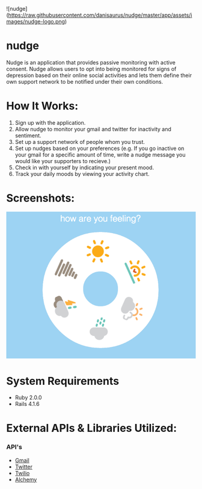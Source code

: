 ![nudge] (https://raw.githubusercontent.com/danisaurus/nudge/master/app/assets/images/nudge-logo.png)

nudge
=========

Nudge is an application that provides passive monitoring with active consent. Nudge allows users to opt into being monitored for signs of depression based on their online social activities and lets them define their own support network to be notified under their own conditions.

# How It Works:
1. Sign up with the application.
2. Allow nudge to monitor your gmail and twitter for inactivity and sentiment. 
3. Set up a support network of people whom you trust. 
4. Set up nudges based on your preferences (e.g. If you go inactive on your gmail for a specific amount of time, write a nudge message you would like your supporters to recieve.)
5. Check in with yourself by indicating your present mood. 
6. Track your daily moods by viewing your activity chart.

# Screenshots: 
![img](https://raw.githubusercontent.com/danisaurus/nudge/master/public/images/Screen%20Shot%202014-11-13%20at%207.12.14%20PM.png)

# System Requirements
 - Ruby 2.0.0
 - Rails 4.1.6

# External APIs & Libraries Utilized:
### API's
- [Gmail](https://developers.google.com/gmail/api/)
- [Twitter](https://dev.twitter.com/)
- [Twilio](https://www.twilio.com/api)
- [Alchemy](http://www.alchemyapi.com/)


